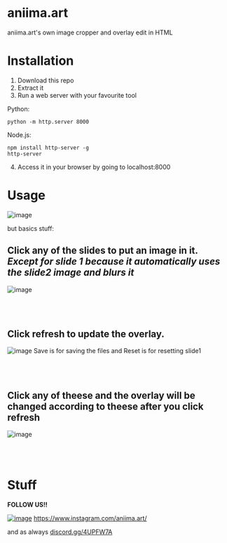 # aniima.art
aniima.art's own image cropper and overlay edit in HTML

# Installation
1. Download this repo
2. Extract it
3. Run a web server with your favourite tool

Python:
```
python -m http.server 8000
```

Node.js:
```
npm install http-server -g
http-server
```

4. Access it in your browser by going to localhost:8000

# Usage
![image](https://user-images.githubusercontent.com/51734083/207870514-fcb1b107-46ab-4082-a95d-5a0a9a2058aa.png)

but basics stuff:
## Click any of the slides to put an image in it. *Except for slide 1 because it automatically uses the slide2 image and blurs it*
![image](https://user-images.githubusercontent.com/51734083/207870857-b3d73d8a-e82c-4311-a224-1457ed5dfff9.png)
<br></br>
<br></br>
## Click refresh to update the overlay.
![image](https://user-images.githubusercontent.com/51734083/207871610-decaebb4-36a3-4772-b638-bf03772620f1.png)
Save is for saving the files and Reset is for resetting slide1
<br></br>
<br></br>
## Click any of theese and the overlay will be changed according to theese after you click refresh
![image](https://user-images.githubusercontent.com/51734083/207871767-fa5139cf-22fb-44b6-b0c5-589e59e82480.png)
<br></br>
<br></br>
# Stuff
**FOLLOW US!!**

[![image](https://user-images.githubusercontent.com/51734083/207869867-be03916f-b145-4672-a7b2-c6cc98cb81e9.png)](https://www.instagram.com/aniima.art/)
https://www.instagram.com/aniima.art/


and as always
[discord.gg/4UPFW7A](https://discord.gg/4UPFW7A)
